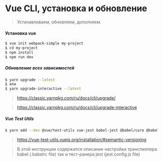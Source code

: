 # Vue CLI, установка и обновление

> Устанавливаем, обновляем, дополняем.

#### Установка vue
```sh
$ vue init webpack-simple my-project
$ cd my-project
$ npm install
$ npm run dev
```

##### Обновление всех зависимостей
```sh
$ yarn upgrade --latest
$ или
$ yarn upgrade-interactive --latest
```
> https://classic.yarnpkg.com/ru/docs/cli/upgrade/

> https://classic.yarnpkg.com/ru/docs/cli/upgrade-interactive


##### Vue Test Utils
```sh
$ yarn add --dev @vue/test-utils vue-jest babel-jest @babel/core @babel/preset-env babel-core@^7.0.0-bridge.0
```
> https://vue-test-utils.vuejs.org/installation/#semantic-versioning

> В этой инструкции содержится описание настройки транспиллера babel (.babelrc file) так и тест-ранера jest (jest.config.js file)


